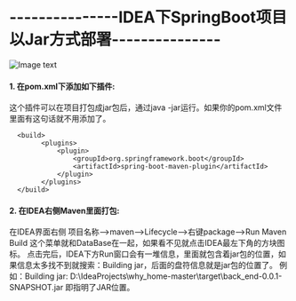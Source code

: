 # ---------------IDEA下SpringBoot项目以Jar方式部署---------------

![Image text](https://raw.githubusercontent.com/wanghaoyang949/notebooks/master/images/IDEA创建Jar.png )

#### 1. 在pom.xml下添加如下插件: </br>
这个插件可以在项目打包成jar包后，通过java -jar运行。如果你的pom.xml文件里面有这句话就不用添加了。
```
  <build>
        <plugins>
            <plugin>
                <groupId>org.springframework.boot</groupId>
                <artifactId>spring-boot-maven-plugin</artifactId>
            </plugin>
        </plugins>
  </build>
```
#### 2. 在IDEA右侧Maven里面打包: </br>
在IDEA界面右侧 项目名称——>maven——>Lifecycle——>右键package——>Run Maven Build
这个菜单就和DataBase在一起，如果看不见就点击IDEA最左下角的方块图标。
点击完后，IDEA下方Run窗口会有一堆信息，里面就包含着jar包的位置，如果信息太多找不到就搜索：Building jar，后面的盘符信息就是jar包的位置了。
例如：Building jar: D:\IdeaProjects\why_home-master\target\back_end-0.0.1-SNAPSHOT.jar 即指明了JAR位置。
